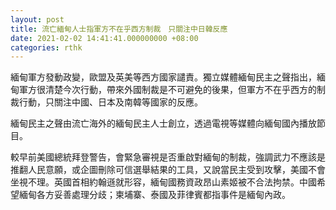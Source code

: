```yaml
---
layout: post
title: 流亡緬甸人士指軍方不在乎西方制裁　只關注中日韓反應
date: 2021-02-02 14:41:41.000000000 +08:00
categories: rthk
---
```


緬甸軍方發動政變，歐盟及英美等西方國家譴責。獨立媒體緬甸民主之聲指出，緬甸軍方很清楚今次行動，帶來外國制裁是不可避免的後果，但軍方不在乎西方的制裁行動，只關注中國、日本及南韓等國家的反應。

緬甸民主之聲由流亡海外的緬甸民主人士創立，透過電視等媒體向緬甸國內播放節目。

較早前美國總統拜登警告，會緊急審視是否重啟對緬甸的制裁，強調武力不應該是推翻人民意願，或企圖刪除可信選舉結果的工具，又說當民主受到攻擊，美國不會坐視不理。英國首相約翰遜就形容，緬甸國務資政昂山素姬被不合法拘禁。中國希望緬甸各方妥善處理分歧；柬埔寨、泰國及菲律賓都指事件是緬甸內政。
